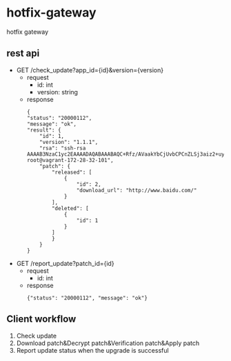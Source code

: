 # hotfix-gateway
hotfix gateway

## rest api
* GET /check_update?app_id={id}&version={version}
  * request
    * id: int
    * version: string
  * response
    ```
    {
    "status": "20000112",
    "message": "ok",
    "result": {
        "id": 1,
        "version": "1.1.1",
        "rsa": "ssh-rsa AAAAB3NzaC1yc2EAAAADAQABAAABAQC+Rfz/AVaakYbCjUvbCPCnZLSj3aiz2+uyDwgw7o5z1XuBTDA+IHmHuAadoeQpdx359f6g4Vqh6DYy+70iXO4FPQi6Uf/aSoCWUyvbZXmc9TlqlggCOykc8Jm4I586z9b80iQYA4CHG8kNgbTZ5ZNcorPaHR89w1RLj9GlpsEGXCv+nGblIO2ULx7wL+IBJ9M0FXuMZNhTCb0Hsy1C1lgJ36Ru3uHVfL6EF3U/riFiamMvsqOvUWGxfir/QBNSHJ65JgZaghQMhDFSXdhbU4KUfLO2mscjRvlfwTAxkhdTwApn3AOcXc1etIgKZNCdEKcP/7xyDpkIVkHSHq+jMPS7 root@vagrant-172-28-32-101",
        "patch": {
            "released": [
                {
                    "id": 2,
                    "download_url": "http://www.baidu.com/"
                }
            ],
            "deleted": [
                {
                    "id": 1
                }
            ]
            }
        }
    }
    ```
* GET /report_update?patch_id={id}
  * request
    * id: int
  * response
    ```
    {"status": "20000112", "message": "ok"}
    ```

## Client workflow
1. Check update
2. Download patch&Decrypt patch&Verification patch&Apply patch
3. Report update status when the upgrade is successful


